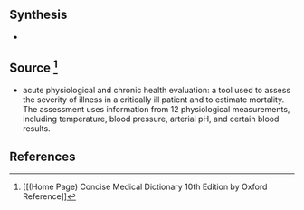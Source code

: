 ## Synthesis
- 
## Source [^1]
- acute physiological and chronic health evaluation: a tool used to assess the severity of illness in a critically ill patient and to estimate mortality. The assessment uses information from 12 physiological measurements, including temperature, blood pressure, arterial pH, and certain blood results.
## References

[^1]: [[(Home Page) Concise Medical Dictionary 10th Edition by Oxford Reference]]